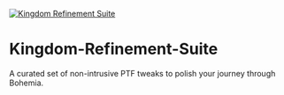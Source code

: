 [![Kingdom Refinement Suite](Kingdom-Refinement-Suite/Logo_Banner.jpg)](https://next.nexusmods.com/profile/vKaleb)

# Kingdom-Refinement-Suite
A curated set of non-intrusive PTF tweaks to polish your journey through Bohemia.
